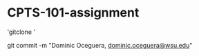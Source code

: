 # CPTS-101-assignment
'gitclone <url>'

git commit -m "Dominic Oceguera, dominic.oceguera@wsu.edu"

